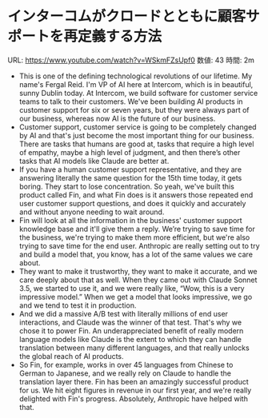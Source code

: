 # インターコムがクロードとともに顧客サポートを再定義する方法

URL: https://www.youtube.com/watch?v=WSkmFZsUpf0
数値: 43
時間: 2m

- This is one of the defining technological revolutions of our lifetime. My name's Fergal Reid. I'm VP of AI here at Intercom, which is in beautiful, sunny Dublin today. At Intercom, we build software for customer service teams to talk to their customers. We've been building AI products in customer support for six or seven years, but they were always part of our business, whereas now AI is the future of our business.
- Customer support, customer service is going to be completely changed by AI and that's just become the most important thing for our business. There are tasks that humans are good at, tasks that require a high level of empathy, maybe a high level of judgment, and then there’s other tasks that AI models like Claude are better at.
- If you have a human customer support representative, and they are answering literally the same question for the 15th time today, it gets boring. They start to lose concentration. So yeah, we've built this product called Fin, and what Fin does is it answers those repeated end user customer support questions, and does it quickly and accurately and without anyone needing to wait around.
- Fin will look at all the information in the business' customer support knowledge base and it'll give them a reply. We’re trying to save time for the business, we're trying to make them more efficient, but we're also trying to save time for the end user. Anthropic are really setting out to try and build a model that, you know, has a lot of the same values we care about.
- They want to make it trustworthy, they want to make it accurate, and we care deeply about that as well. When they came out with Claude Sonnet 3.5, we started to use it, and we were really like, “Wow, this is a very impressive model.” When we get a model that looks impressive, we go and we tend to test it in production.
- And we did a massive A/B test with literally millions of end user interactions, and Claude was the winner of that test. That's why we chose it to power Fin. An underappreciated benefit of really modern language models like Claude is the extent to which they can handle translation between many different languages, and that really unlocks the global reach of AI products.
- So Fin, for example, works in over 45 languages from Chinese to German to Japanese, and we really rely on Claude to handle the translation layer there. Fin has been an amazingly successful product for us. We hit eight figures in revenue in our first year, and we're really delighted with Fin's progress. Absolutely, Anthropic have helped with that.